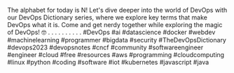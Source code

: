 The alphabet for today is N!
Let's dive deeper into the world of DevOps with our DevOps Dictionary series, where we explore key terms that make DevOps what it is. Come and get nerdy together while exploring the magic of DevOps! 🤓 
.
.
.
.
.
.
.
.
.
.
#DevOps #ai #datascience #docker #webdev #machinelearning #programmer #bigdata #security #TheDevOpsDictionary #devops2023 #devopsnotes #cncf  #community #softwareengineer #engineer #cloud #free #resources #aws #programming #cloudcomputing #linux #python #coding #software #iot #kubernetes #javascript #java